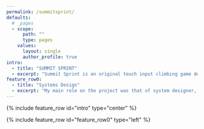```yaml
---
permalink: /summitsprint/
defaults:
  # _pages
  - scope:
      path: ""
      type: pages
    values:
      layout: single
      author_profile: true
intro:
  - title: "SUMMIT SPRINT"
  - excerpt: "Summit Sprint is an original touch input climbing game developed in Unity<br/>as part of a large, interdisciplinary project completed at Futuregames."
feature_row0:
  - title: "Systems Design"
  - excerpt: "My main role on the project was that of system designer, a role I had yet to play. After the design team had decided upon the mechanics we wanted to include in the game, I began designing the underlying systems that would support those mechanics. The main system I will highlight here is the "stamina" system, which eventually would come to be called the chalk system."
---
```


{% include feature_row id="intro" type="center" %}

{% include feature_row id="feature_row0" type="left" %}
